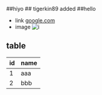 ##hiyo ## tigerkin89 added
##hello
* link
[google.com](google.com)
* image
![i](http://finfra.com/f/f.png)
## table
| id | name |
|----|------|
| 1  | aaa  |
| 2  | bbb  |
